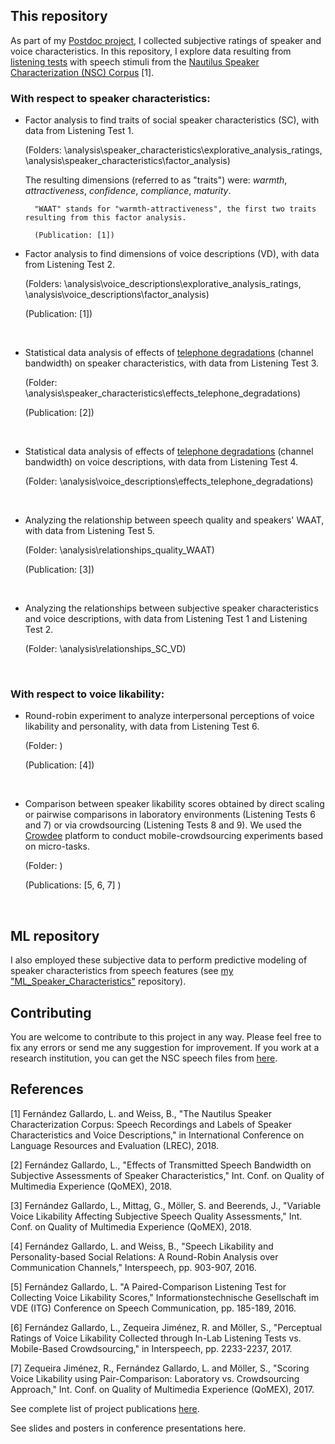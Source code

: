 ## This repository

As part of my [Postdoc project](http://www.qu.tu-berlin.de/?id=lfernandez), I collected subjective ratings of speaker and voice characteristics. In this repository, I explore data resulting from [listening tests](https://github.com/laufergall/Subjective_Speaker_Characteristics/tree/master/doc/listening_tests) with speech stimuli from the [Nautilus Speaker Characterization (NSC) Corpus](http://www.qu.tu-berlin.de/?id=nsc-corpus) [1].


### With respect to speaker characteristics:

* Factor analysis to find traits of social speaker characteristics (SC), with data from Listening Test 1.

  (Folders: \analysis\speaker_characteristics\explorative_analysis_ratings, \analysis\speaker_characteristics\factor_analysis)

  The resulting dimensions (referred to as "traits") were: _warmth_, _attractiveness_, _confidence_, _compliance_, _maturity_. 

		"WAAT" stands for "warmth-attractiveness", the first two traits resulting from this factor analysis.
		
		(Publication: [1])



* Factor analysis to find dimensions of voice descriptions (VD), with data from Listening Test 2.

  (Folders: \analysis\voice_descriptions\explorative_analysis_ratings, \analysis\voice_descriptions\factor_analysis)

  (Publication: [1])

  ​

* Statistical data analysis of effects of  [telephone degradations](https://github.com/laufergall/ML_Speaker_Characteristics/tree/master/data/distortions) (channel bandwidth) on speaker characteristics, with data from Listening Test 3.

  (Folder: \analysis\speaker_characteristics\effects_telephone_degradations)

  (Publication: [2])

  ​

* Statistical data analysis of effects of  [telephone degradations](https://github.com/laufergall/ML_Speaker_Characteristics/tree/master/data/distortions) (channel bandwidth) on voice descriptions, with data from Listening Test 4.

  (Folder: \analysis\voice_descriptions\effects_telephone_degradations)

  ​

* Analyzing the relationship between speech quality and speakers' WAAT, with data from Listening Test 5.

  (Folder: \analysis\relationships_quality_WAAT)

  (Publication: [3])

  ​

* Analyzing the relationships between subjective speaker characteristics and voice descriptions, with data from Listening Test 1 and Listening Test 2.

  (Folder: \analysis\relationships_SC_VD)

  ​


### With respect to voice likability:

* Round-robin experiment to analyze interpersonal perceptions of voice likability and personality, with data from Listening Test 6.

  (Folder: )

  (Publication: [4])

  ​

* Comparison between speaker likability scores obtained by direct scaling or pairwise comparisons in laboratory environments (Listening Tests 6 and 7) or via crowdsourcing (Listening Tests 8 and 9). We used the [Crowdee](https://www.crowdee.de/en/home) platform to conduct mobile-crowdsourcing experiments based on micro-tasks.

  (Folder: )

  (Publications: [5, 6, 7] )

  ​


## ML repository

I also employed these subjective data to perform predictive modeling of speaker characteristics from speech features (see [my "ML_Speaker_Characteristics"](https://github.com/laufergall/ML_Speaker_Characteristics) repository).



## Contributing

You are welcome to contribute to this project in any way. Please feel free to fix any errors or send me any suggestion for improvement. If you work at a research institution, you can get the NSC speech files from [here](https://clarin.phonetik.uni-muenchen.de/BASRepository/index.php?target=Public/Corpora/NSC/NSC.1.php).



## References

[1] Fernández Gallardo, L. and Weiss, B., "The Nautilus Speaker Characterization Corpus: Speech Recordings and Labels of Speaker Characteristics and Voice Descriptions," in International Conference on Language Resources and Evaluation (LREC), 2018.

[2] Fernández Gallardo, L., "Effects of Transmitted Speech Bandwidth on Subjective Assessments of Speaker Characteristics," Int. Conf. on Quality of Multimedia Experience (QoMEX), 2018.

[3] Fernández Gallardo, L., Mittag, G., Möller, S. and Beerends, J., "Variable Voice Likability Affecting Subjective Speech Quality Assessments," Int. Conf. on Quality of Multimedia Experience (QoMEX), 2018.

[4] Fernández Gallardo, L. and Weiss, B., "Speech Likability and Personality-based Social Relations: A Round-Robin Analysis over Communication Channels," Interspeech, pp. 903-907, 2016. 

[5] Fernández Gallardo, L. "A Paired-Comparison Listening Test for Collecting Voice Likability Scores," Informationstechnische Gesellschaft im VDE (ITG) Conference on Speech Communication, pp. 185-189, 2016.

[6] Fernández Gallardo, L., Zequeira Jiménez, R. and Möller, S., "Perceptual Ratings of Voice Likability Collected through In-Lab Listening Tests vs. Mobile-Based Crowdsourcing," in Interspeech, pp. 2233-2237, 2017.

[7] Zequeira Jiménez, R., Fernández Gallardo, L. and Möller, S., "Scoring Voice Likability using Pair-Comparison: Laboratory vs. Crowdsourcing Approach," Int. Conf. on Quality of Multimedia Experience (QoMEX), 2017.



See complete list of project publications [here](http://www.qu.tu-berlin.de/?id=lfernandez).

See slides and posters in conference presentations here.